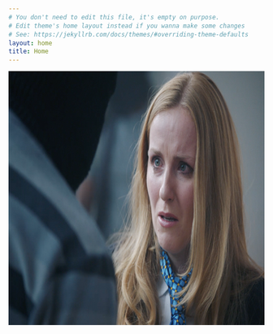 ```yaml
---
# You don't need to edit this file, it's empty on purpose.
# Edit theme's home layout instead if you wanna make some changes
# See: https://jekyllrb.com/docs/themes/#overriding-theme-defaults
layout: home
title: Home
---
```

<img src="/assets/images/royal-mail-home.png" alt="" alt="Royal Mail - The Heist" title="Royal Mail - The Heist" width="790" height="500" />
